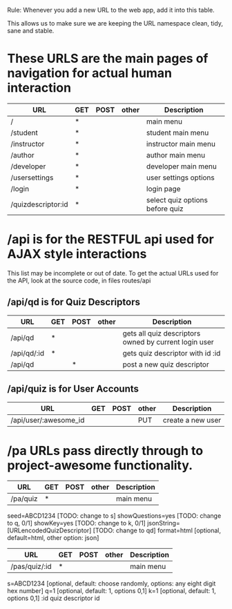 
Rule: Whenever you add a new URL to the web app, add it into this table.

This allows us to make sure we are keeping the URL namespace clean, tidy, sane and stable.

# These URLS are the main pages of navigation for actual human interaction

 URL         		|  GET 	| POST | other | Description        
------------------- | -----	| ---- | ----- | ------------ 
 /           		|   *	|      |       |  main menu           
 /student    		|   *	|      |       |  student main menu  
 /instructor 		|   *	|      |       |  instructor main menu
 /author     		|   *	|      |       |  author main menu
 /developer     	|   *	|      |       |  developer main menu
 /usersettings		|   *	|      |       |  user settings options
 /login				|   *	|      |       |  login page
 /quizdescriptor:id	|	*	|      |       |  select quiz options before quiz
 
 
#  /api is for the RESTFUL api used for AJAX style interactions

This list may be incomplete or out of date.   To get the actual URLs used for the API, look at the source code, in files routes/api

## /api/qd is for Quiz Descriptors

 URL         	|  GET | POST | other | Description        
------------   	| -----| ---  | ---   | ------------ 
 /api/qd      |   *  |      |       | gets all quiz descriptors owned by current login user           
 /api/qd/:id  |   *  |      |       | gets quiz descriptor with id :id
 /api/qd 	    |      |  *   |       | post a new quiz descriptor


## /api/quiz is for User Accounts

 URL         	            |  GET | POST | other | Description        
-----------------------   	| -----| ---  | ---   | ------------ 
 /api/user/:awesome_id 	    |      |      |  PUT  | create a new user


# /pa URLs pass directly through to project-awesome functionality.

URL         	    |  GET | POST | other | Description        
------------   	    | -----| ---  | ---   | ------------ 
 /pa/quiz           |   *  |      |       | main menu    

seed=ABCD1234       [TODO: change to s]
showQuestions=yes   [TODO: change to q, 0/1]
showKey=yes         [TODO: change to k, 0/1]
jsonString=[URLencodedQuizDescriptor]  [TODO: change to qd]
format=html [optional, default=html, other option: json]


URL         	    |  GET | POST | other | Description        
------------   	    | -----| ---  | ---   | ------------ 
 /pas/quiz/:id           |   *  |      |       | main menu    

s=ABCD1234 [optional, default: choose randomly, options: any eight digit hex number]
q=1  [optional, default: 1, options 0,1]
k=1  [optional, default: 1, options 0,1]
:id  quiz descriptor id


